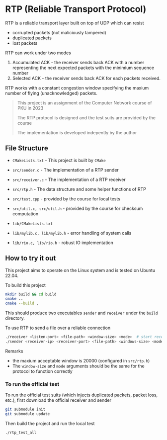 # RTP (Reliable Transport Protocol)

RTP is a reliable transport layer built on top of UDP which can resist 

- corrupted packets (not maliciously tampered)
- duplicated packets
- lost packets

RTP can work under two modes

1. Accumulated ACK - the receiver sends back ACK with a number representing the next expected packets with the minimium sequence number
2. Selected ACK - the receiver sends back ACK for each packets received.

RTP works with a constant congestion window specifying the maxium number of flying (unacknowledged) packets.

> This project is an assignment of the Computer Network course of PKU in 2023
>
> The RTP protocol is designed and the test suits are provided by the course
>
> The implementation is developed indepently by the author

## File Structure

- `CMakeLists.txt` - This project is built by `CMake`



- `src/sender.c` - The implementation of a RTP sender
- `src/receiver.c` - The implementation of a RTP receiver
- `src/rtp.h` - The data structure and some helper functions of RTP 
- `src/test.cpp` - provided by the course for local tests
- `src/util.c, src/util.h` - provided by the course for checksum computation



- `lib/CMakeLists.txt` 

- `lib/mylib.c, lib/mylib.h` - error handling of system calls
- `lib/rio.c, lib/rio.h` - robust IO implementation

## How to try it out 

This project aims to operate on the Linux system and is tested on Ubuntu 22.04.

To build this project 

```bash
mkdir build && cd build 
cmake ..
cmake --build .
```

This should produce two executables `sender` and `receiver` under the `build` directory.

To use RTP to send a file over a reliable connection

```bash
./receiver <listen-port> <file-path> <window-size> <mode>  # start receiver first
./sender <receiver-ip> <receiver-port> <file-path> <windows-size> <mode> 
```

Remarks
- the maxium acceptable window is 20000 (configured in `src/rtp.h`)
- The `window-size` and `mode` arguments should be the same for the protocol to function correctly

### To run the official test

To run the official test suits (which injects duplicated packets, packet loss, etc.), first download the official receiver and sender

```bash
git submodule init
git submodule update
```

Then build the project and run the local test

```bash
./rtp_test_all
```
